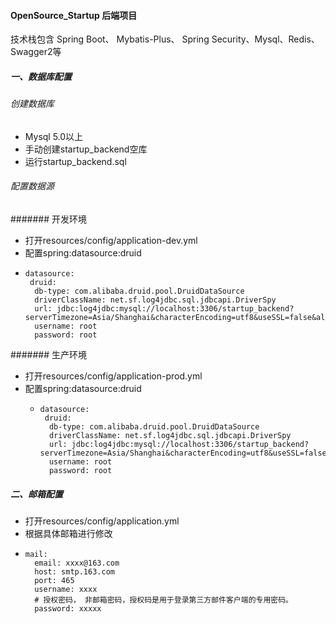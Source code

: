 #### OpenSource_Startup 后端项目
技术栈包含 Spring Boot、 Mybatis-Plus、 Spring Security、Mysql、Redis、Swagger2等
##### 一、数据库配置
  ###### 创建数据库
  - Mysql 5.0以上
  - 手动创建startup_backend空库
  - 运行startup_backend.sql
  ###### 配置数据源
  ####### 开发环境
  - 打开resources/config/application-dev.yml
  - 配置spring:datasource:druid
  -     datasource:
         druid:
          db-type: com.alibaba.druid.pool.DruidDataSource
          driverClassName: net.sf.log4jdbc.sql.jdbcapi.DriverSpy
          url: jdbc:log4jdbc:mysql://localhost:3306/startup_backend?serverTimezone=Asia/Shanghai&characterEncoding=utf8&useSSL=false&allowPublicKeyRetrieval=true
          username: root
          password: root
  ####### 生产环境
  - 打开resources/config/application-prod.yml
  - 配置spring:datasource:druid 
    -     datasource:
           druid:
            db-type: com.alibaba.druid.pool.DruidDataSource
            driverClassName: net.sf.log4jdbc.sql.jdbcapi.DriverSpy
            url: jdbc:log4jdbc:mysql://localhost:3306/startup_backend?serverTimezone=Asia/Shanghai&characterEncoding=utf8&useSSL=false&allowPublicKeyRetrieval=true
            username: root
            password: root
  
##### 二、邮箱配置
  - 打开resources/config/application.yml
  - 根据具体邮箱进行修改
  -     mail:
          email: xxxx@163.com
          host: smtp.163.com
          port: 465
          username: xxxx
          # 授权密码， 非邮箱密码，授权码是用于登录第三方邮件客户端的专用密码。
          password: xxxxx
 
 